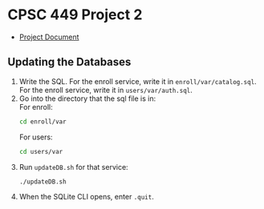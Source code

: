 # CPSC 449 Project 2
* [Project Document](https://docs.google.com/document/d/1Dua9mpu3WIoa9oAZroRN0IWxMeS5wWCzW0SCJ0cQGHY/edit?usp=sharing)

## Updating the Databases
1. Write the SQL. For the enroll service, write it in `enroll/var/catalog.sql`. For the enroll service, write it in `users/var/auth.sql`.
2. Go into the directory that the sql file is in:  
   For enroll:
   ```bash
   cd enroll/var
   ```
   For users:
   ```bash
   cd users/var
   ```
3. Run `updateDB.sh` for that service:
   ```bash
   ./updateDB.sh
   ```
4. When the SQLite CLI opens, enter `.quit`.